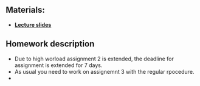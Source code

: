 ## Materials:
* [__Lecture slides__](https://github.com/Aelphy/ISC2018/tree/fall2018/week3/Lecture.pdf)

## Homework description
* Due to high worload assignment 2 is extended, the deadline for assignment is extended for 7 days.
* As usual you need to work on assignemnt 3 with the regular rpocedure.
*
